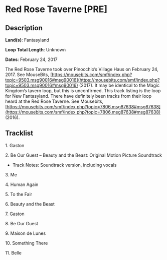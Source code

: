 # Red Rose Taverne [PRE]

## Description

**Land(s)**: Fantasyland

**Loop Total Length**: Unknown

**Dates**: February 24, 2017

The Red Rose Taverne took over Pinocchio’s Village Haus on February  24, 2017. See MouseBits, [https://mousebits.com/smf/index.php?topic=9503.msg90016#msg90016](https://mousebits.com/smf/index.php?topic=9503.msg90016#msg90016) (2017). It may be identical to the Magic Kingdom’s tavern loop, but this is unconfirmed. This track listing is the loop for New Fantasyland. There have definitely been tracks from their loop heard at the Red Rose Taverne. See Mousebits, [https://mousebits.com/smf/index.php?topic=7806.msg87638#msg87638](https://mousebits.com/smf/index.php?topic=7806.msg87638#msg87638) (2016).

## Tracklist

1\. Gaston



2\. Be Our Guest – Beauty and the Beast: Original Motion Picture Soundtrack


- Track Notes: Soundtrack version, including vocals

3\. Me



4\. Human Again



5\. To the Fair



6\. Beauty and the Beast



7\. Gaston



8\. Be Our Guest



9\. Maison de Lunes



10\. Something There



11\. Belle


